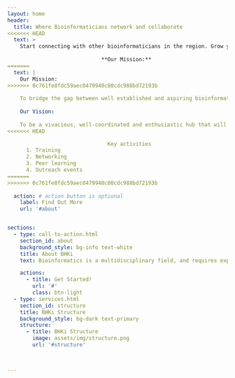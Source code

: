 ```yaml
---
layout: home
header:
  title: Where Bioinformaticians network and collaborate
<<<<<<< HEAD
  text: >
    Start connecting with other bioinformaticians in the region. Grow you network!! 
                        
                              **Our Mission:**
=======
  text: | 
    Our Mission:
>>>>>>> 0c761fe8fdc59aec0479940c80cdc988bd72193b
    
    To bridge the gap between well established and aspiring bioinformaticians through peer training and mentorship so as to enhance collaborations to foster quality scientific research and innovations and promote the sharing of data, skills and codes.
    
    Our Vision:
   
    To be a vivacious, well-coordinated and enthusiastic hub that will develop bioinformatics and skills set through creating awareness, collaborations and capacity development.
<<<<<<< HEAD

                                Key activities 
      1. Training  
      2. Networking 
      3. Peer learning 
      4. Outreach events
=======
>>>>>>> 0c761fe8fdc59aec0479940c80cdc988bd72193b
  
  action: # action button is optional
    label: Find Out More
    url: '#about'


sections:
  - type: call-to-action.html
    section_id: about
    background_style: bg-info text-white
    title: About BHKi
    text: Bioinformatics is a multidisciplinary field, and requires expertise in computer technology, biology, statistics and mathematics. Training in bioinformatics does not simply require formal training in each of these disciplines, but also the integration of this knowledge and coherent application thereof to problems in biology. Research in modern biology, similarly, requires cross application of knowledge in an integrated fashion. The multidisciplinary nature of bioinformatics involves integration of various disciplines such as computer science, biology, statistics and mathematics.Therefore, to address the requirement for multidisciplinary training in bioinformatics, the establishment of new training programs that combine the required constituent fields are needed. To nurture and promote bioinformatics research will require an organizational entity that can facilitate the integration of these disciplines, promote the integration of skills and allow productive intellectual exchange and discussion in addressing bioinformatics questions. In other words, an entity that can facilitate the formation of a critical mass in bioinformatics research expertise.The Bioinformatics Hub of Kenya represents such an entity that can develop and manage training in bioinformatics and computational biology and a space in which research in bioinformatics is practiced.

    actions:
      - title: Get Started!
        url: '#'
        class: btn-light
  - type: services.html
    section_id: structure
    title: BHKi Structure
    background_style: bg-dark text-primary
    structure:
      - title: BHKi Structure
        image: assets/img/structure.png
        url: '#structure'
        


---
```

